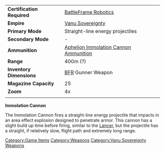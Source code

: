 |                            |                                                                                   |
| -------------------------- | --------------------------------------------------------------------------------- |
| **Certification Required** | [BattleFrame Robotics](BattleFrame_Robotics.md)                                   |
| **Empire**                 | [Vanu Sovereignty](Vanu_Sovereignty.md)                                           |
| **Primary Mode**           | Straight-line energy projectiles                                                  |
| **Secondary Mode**         | \-                                                                                |
| **Ammunition**             | [Aphelion Immolation Cannon Ammunition](Aphelion_Immolation_Cannon_Ammunition.md) |
| **Range**                  | 400m (?)                                                                          |
| **Inventory Dimensions**   | [BFR](BattleFrame_Robotics.md) Gunner Weapon                                      |
| **Magazine Capacity**      | 25                                                                                |
| **Zoom**                   | 4x                                                                                |
|                            |                                                                                   |

**Immolation Cannon**

The Immolation Cannon fires a straight-line energy projectile that
impacts in an area effect explosion designed to penetrate armor. This
cannon has a slight build up time before firing, similar to the
[Lancer](Lancer.md), but the projectile has a straight, if
relatively slow, flight path and extremely long range.

[Category:Game Items](Category:Game_Items.md)
[Category:Weapons](Category:Weapons.md) [Category:Vanu
Sovereignty Weapons](Category:Vanu_Sovereignty_Weapons.md)

